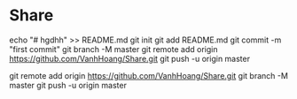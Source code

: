# Share

echo "# hgdhh" >> README.md
git init
git add README.md
git commit -m "first commit"
git branch -M master
git remote add origin https://github.com/VanhHoang/Share.git
git push -u origin master


git remote add origin https://github.com/VanhHoang/Share.git
git branch -M master
git push -u origin master
